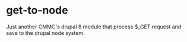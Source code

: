 # get-to-node
Just another CMMC's drupal 8 module that process $_GET request and save to the drupal node system.
